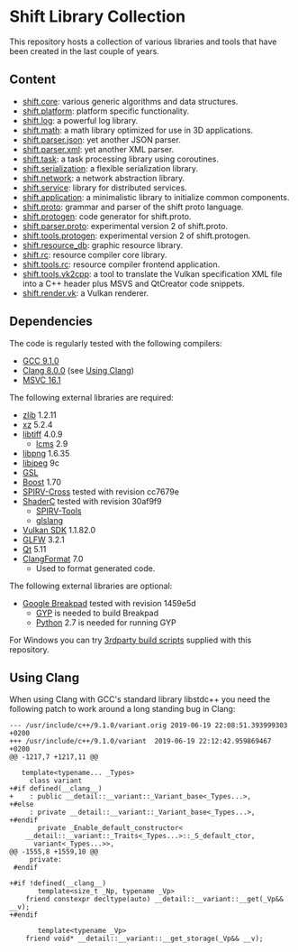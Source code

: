 # Shift Library Collection

This repository hosts a collection of various libraries and tools that have been created in the last couple of years.

## Content

* [shift.core](shift/core/doc/core.md): various generic algorithms and data structures.
* [shift.platform](shift/platform/doc/platform.md): platform specific functionality.
* [shift.log](shift/log/doc/log.md): a powerful log library.
* [shift.math](shift/math/doc/math.md): a math library optimized for use in 3D applications.
* [shift.parser.json](shift/parser.json/doc/parser.json.md): yet another JSON parser.
* [shift.parser.xml](shift/parser.xml/doc/parser.xml.md): yet another XML parser.
* [shift.task](shift/task/doc/task.md): a task processing library using coroutines.
* [shift.serialization](shift/serialization/doc/serialization.md): a flexible serialization library.
* [shift.network](shift/network/doc/network.md): a network abstraction library.
* [shift.service](shift/service/doc/service.md): library for distributed services.
* [shift.application](shift/application/doc/application.md): a minimalistic library to initialize common components.
* [shift.proto](shift/proto/doc/proto.md): grammar and parser of the shift proto language.
* [shift.protogen](shift/protogen/doc/protogen.md): code generator for shift.proto.
* [shift.parser.proto](shift/parser.proto/doc/parser.proto.md): experimental version 2 of shift.proto.
* [shift.tools.protogen](shift/tools.protogen/doc/tools.protogen.md): experimental version 2 of shift.protogen.
* [shift.resource_db](shift/resource_db/doc/resource_db.md): graphic resource library.
* [shift.rc](shift/rc/doc/rc.md): resource compiler core library.
* [shift.tools.rc](shift/tools.rc/doc/tools.rc.md): resource compiler frontend application.
* [shift.tools.vk2cpp](shift/tools.vk2cpp/doc/tools.vk2cpp.md): a tool to translate the Vulkan specification XML file into a C++ header plus MSVS and QtCreator code snippets.
* [shift.render.vk](shift/render.vk/doc/render.vk.md): a Vulkan renderer.

## Dependencies

The code is regularly tested with the following compilers:

* [GCC 9.1.0](https://gcc.gnu.org/)
* [Clang 8.0.0](https://clang.llvm.org/) (see [Using Clang](#using-clang))
* [MSVC 16.1](https://visualstudio.microsoft.com/)

The following external libraries are required:

* [zlib](https://zlib.net/) 1.2.11
* [xz](https://tukaani.org/xz/) 5.2.4
* [libtiff](http://www.simplesystems.org/libtiff/) 4.0.9
    * [lcms](http://www.littlecms.com/) 2.9
* [libpng](http://www.libpng.org/pub/png/libpng.html) 1.6.35
* [libjpeg](https://www.ijg.org/) 9c
* [GSL](https://github.com/Microsoft/GSL)
* [Boost](https://www.boost.org/) 1.70
* [SPIRV-Cross](https://github.com/KhronosGroup/SPIRV-Cross) tested with revision cc7679e
* [ShaderC](https://github.com/google/shaderc) tested with revision 30af9f9
    * [SPIRV-Tools](https://github.com/KhronosGroup/SPIRV-Tools)
    * [glslang](https://github.com/KhronosGroup/glslang)
* [Vulkan SDK](https://vulkan.lunarg.com/) 1.1.82.0
* [GLFW](https://www.glfw.org/) 3.2.1
* [Qt](https://www.qt.io/download) 5.11
* [ClangFormat](https://clang.llvm.org/docs/ClangFormat.html) 7.0
    * Used to format generated code.

The following external libraries are optional:

* [Google Breakpad](https://github.com/google/breakpad) tested with revision 1459e5d
    * [GYP](https://gyp.gsrc.io/) is needed to build Breakpad
    * [Python](https://www.python.org/) 2.7 is needed for running GYP

For Windows you can try [3rdparty build scripts](3rdparty/packages/README.md) supplied with this repository.

## Using Clang

When using Clang with GCC's standard library libstdc++ you need the following patch to work around a long standing bug in Clang:

```
--- /usr/include/c++/9.1.0/variant.orig	2019-06-19 22:08:51.393999303 +0200
+++ /usr/include/c++/9.1.0/variant	2019-06-19 22:12:42.959869467 +0200
@@ -1217,7 +1217,11 @@
 
   template<typename... _Types>
     class variant
+#if defined(__clang__)
+    : public __detail::__variant::_Variant_base<_Types...>,
+#else
     : private __detail::__variant::_Variant_base<_Types...>,
+#endif
       private _Enable_default_constructor<
 	__detail::__variant::_Traits<_Types...>::_S_default_ctor,
 	  variant<_Types...>>,
@@ -1555,8 +1559,10 @@
     private:
 #endif
 
+#if !defined(__clang__)
       template<size_t _Np, typename _Vp>
 	friend constexpr decltype(auto) __detail::__variant::__get(_Vp&& __v);
+#endif
 
       template<typename _Vp>
 	friend void* __detail::__variant::__get_storage(_Vp&& __v);
```

